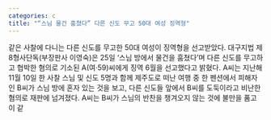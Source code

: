 ```yaml
---
categories: c
title: "“스님 물건 훔쳤다” 다른 신도 무고 50대 여성 징역형"
---
```

같은 사찰에 다니는 다른 신도를 무고한 50대 여성이 징역형을 선고받았다. 대구지법 제8형사단독(부장판사 이영숙)은 25일 ‘스님 방에서 물건을 훔쳤다’며 다른 신도를 무고하고 협박한 혐의로 기소된 A(여·59)씨에게 징역 6월을 선고했다고 밝혔다. A씨는 지난해 11월 10일 한 사찰 스님 및 신도 5명과 함께 제주도로 떠난 여행 중 한 펜션에서 피해자인 B씨가 스님 방에 혼자 있는 것을 보고, 다른 신도들 앞에서 B씨를 도둑이라고 비난한 혐의로 재판에 넘겨졌다. A씨는 B씨가 스님의 반찬을 챙겨오지 않는 것에 불만을 품고 이 같